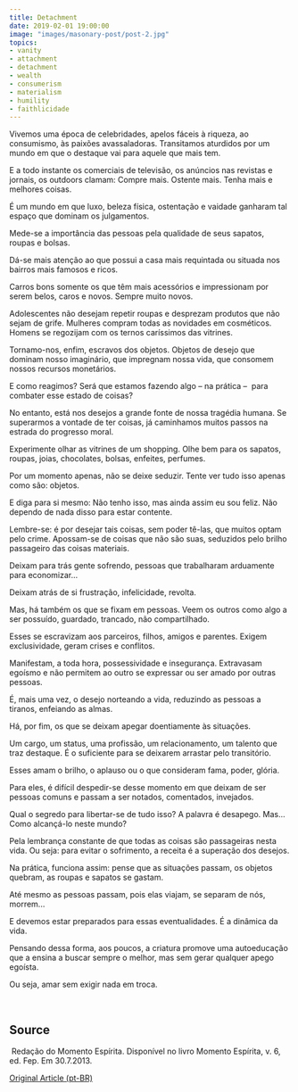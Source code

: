 ```yaml
---
title: Detachment
date: 2019-02-01 19:00:00
image: "images/masonary-post/post-2.jpg"
topics: 
- vanity
- attachment
- detachment
- wealth
- consumerism
- materialism
- humility
- faithlicidade
---
```


Vivemos uma época de celebridades, apelos fáceis à riqueza, ao consumismo, às
paixões avassaladoras. Transitamos aturdidos por um mundo em que o destaque vai
para aquele que mais tem.

E a todo instante os comerciais de televisão, os anúncios nas revistas e
jornais, os outdoors clamam: Compre mais. Ostente mais. Tenha mais e melhores
coisas.

É um mundo em que luxo, beleza física, ostentação e vaidade ganharam tal espaço
que dominam os julgamentos.

Mede-se a importância das pessoas pela qualidade de seus sapatos, roupas e
bolsas.

Dá-se mais atenção ao que possui a casa mais requintada ou situada nos bairros
mais famosos e ricos.

Carros bons somente os que têm mais acessórios e impressionam por serem belos,
caros e novos. Sempre muito novos.

Adolescentes não desejam repetir roupas e desprezam produtos que não sejam de
grife. Mulheres compram todas as novidades em cosméticos. Homens se regozijam
com os ternos caríssimos das vitrines.

Tornamo-nos, enfim, escravos dos objetos. Objetos de desejo que dominam nosso
imaginário, que impregnam nossa vida, que consomem nossos recursos monetários.

E como reagimos? Será que estamos fazendo algo – na prática –  para combater
esse estado de coisas?

No entanto, está nos desejos a grande fonte de nossa tragédia humana. Se
superarmos a vontade de ter coisas, já caminhamos muitos passos na estrada do
progresso moral.

Experimente olhar as vitrines de um shopping. Olhe bem para os sapatos, roupas,
joias, chocolates, bolsas, enfeites, perfumes.

Por um momento apenas, não se deixe seduzir. Tente ver tudo isso apenas como
são: objetos.

E diga para si mesmo: Não tenho isso, mas ainda assim eu sou feliz. Não dependo
de nada disso para estar contente.

Lembre-se: é por desejar tais coisas, sem poder tê-las, que muitos optam pelo
crime. Apossam-se de coisas que não são suas, seduzidos pelo brilho passageiro
das coisas materiais.

Deixam para trás gente sofrendo, pessoas que trabalharam arduamente para
economizar...

Deixam atrás de si frustração, infelicidade, revolta.

Mas, há também os que se fixam em pessoas. Veem os outros como algo a ser
possuído, guardado, trancado, não compartilhado.

Esses se escravizam aos parceiros, filhos, amigos e parentes. Exigem
exclusividade, geram crises e conflitos.

Manifestam, a toda hora, possessividade e insegurança. Extravasam egoísmo e não
permitem ao outro se expressar ou ser amado por outras pessoas.

É, mais uma vez, o desejo norteando a vida, reduzindo as pessoas a tiranos,
enfeiando as almas.

Há, por fim, os que se deixam apegar doentiamente às situações.

Um cargo, um status, uma profissão, um relacionamento, um talento que traz
destaque. É o suficiente para se deixarem arrastar pelo transitório.

Esses amam o brilho, o aplauso ou o que consideram fama, poder, glória.

Para eles, é difícil despedir-se desse momento em que deixam de ser pessoas
comuns e passam a ser notados, comentados, invejados.

Qual o segredo para libertar-se de tudo isso? A palavra é desapego. Mas... Como
alcançá-lo neste mundo?

Pela lembrança constante de que todas as coisas são passageiras nesta vida. Ou
seja: para evitar o sofrimento, a receita é a superação dos desejos.

Na prática, funciona assim: pense que as situações passam, os objetos quebram,
as roupas e sapatos se gastam.

Até mesmo as pessoas passam, pois elas viajam, se separam de nós, morrem...

E devemos estar preparados para essas eventualidades. É a dinâmica da vida.

Pensando dessa forma, aos poucos, a criatura promove uma autoeducação que a
ensina a buscar sempre o melhor, mas sem gerar qualquer apego egoísta.

Ou seja, amar sem exigir nada em troca.

 

## Source
 Redação do Momento Espírita.
Disponível no livro Momento Espírita, v. 6, ed. Fep.
Em 30.7.2013.

[Original Article (pt-BR)](http://www.momento.com.br/pt/ler_texto.php?id=1520)

